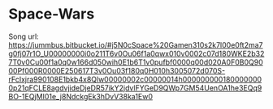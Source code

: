 # Space-Wars
Song url: https://jummbus.bitbucket.io/#j5N0cSpace%20Gamen310s2k7l00e0ft2ma7g0fj07r1O_U00000000i0o211T6v0Ou06f1a0qwx010v0002c07d180WKE2b327T0v0Cu00f1a0q0w166d050wih0E1b6T1v0pufbf0000q00d020A0F0B0Q9000Pf000R0000E250617T3v0Ou03f180q0H010h3005072d070S-rFcIxjra990108E1bkb4x8Qlw00000002c00000014h0000000001800000000p21qFCLE8agdvjideDjeDR57ikY2jdvlFYGeD9QWp7GM54UenOA1he3EQq9BO-1EQjMI01e_j8NdckgEk3hDvV38ka1Ew0
